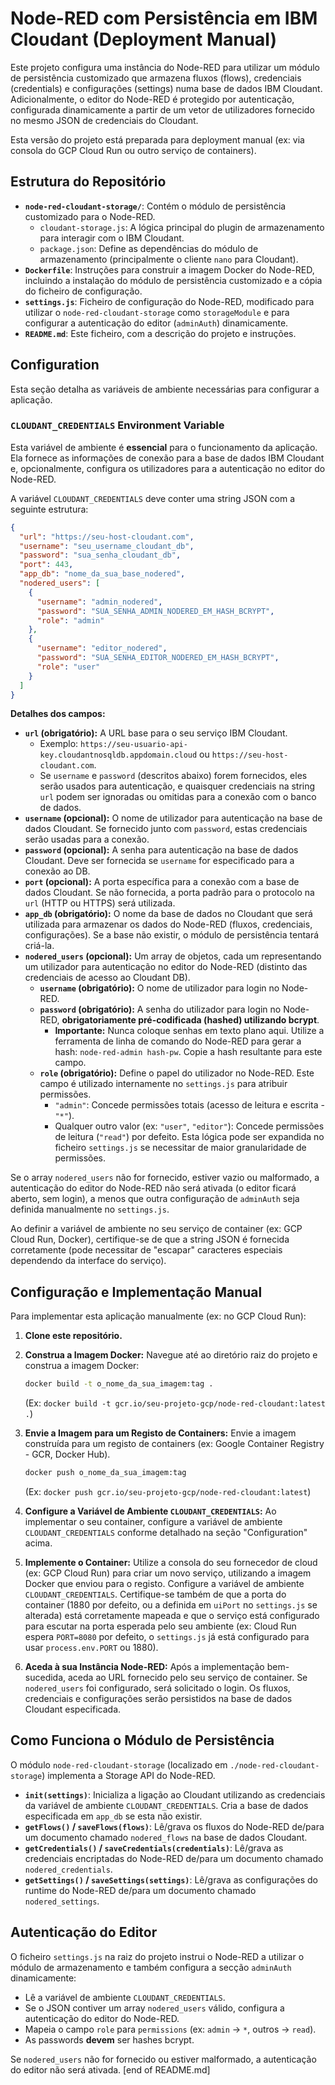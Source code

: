 # Node-RED com Persistência em IBM Cloudant (Deployment Manual)

Este projeto configura uma instância do Node-RED para utilizar um módulo de persistência customizado que armazena fluxos (flows), credenciais (credentials) e configurações (settings) numa base de dados IBM Cloudant. Adicionalmente, o editor do Node-RED é protegido por autenticação, configurada dinamicamente a partir de um vetor de utilizadores fornecido no mesmo JSON de credenciais do Cloudant.

Esta versão do projeto está preparada para deployment manual (ex: via consola do GCP Cloud Run ou outro serviço de containers).

## Estrutura do Repositório

- **`node-red-cloudant-storage/`**: Contém o módulo de persistência customizado para o Node-RED.
  - `cloudant-storage.js`: A lógica principal do plugin de armazenamento para interagir com o IBM Cloudant.
  - `package.json`: Define as dependências do módulo de armazenamento (principalmente o cliente `nano` para Cloudant).
- **`Dockerfile`**: Instruções para construir a imagem Docker do Node-RED, incluindo a instalação do módulo de persistência customizado e a cópia do ficheiro de configuração.
- **`settings.js`**: Ficheiro de configuração do Node-RED, modificado para utilizar o `node-red-cloudant-storage` como `storageModule` e para configurar a autenticação do editor (`adminAuth`) dinamicamente.
- **`README.md`**: Este ficheiro, com a descrição do projeto e instruções.

## Configuration

Esta seção detalha as variáveis de ambiente necessárias para configurar a aplicação.

### `CLOUDANT_CREDENTIALS` Environment Variable

Esta variável de ambiente é **essencial** para o funcionamento da aplicação. Ela fornece as informações de conexão para a base de dados IBM Cloudant e, opcionalmente, configura os utilizadores para a autenticação no editor do Node-RED.

A variável `CLOUDANT_CREDENTIALS` deve conter uma string JSON com a seguinte estrutura:

```json
{
  "url": "https://seu-host-cloudant.com",
  "username": "seu_username_cloudant_db",
  "password": "sua_senha_cloudant_db",
  "port": 443,
  "app_db": "nome_da_sua_base_nodered",
  "nodered_users": [
    {
      "username": "admin_nodered",
      "password": "SUA_SENHA_ADMIN_NODERED_EM_HASH_BCRYPT",
      "role": "admin"
    },
    {
      "username": "editor_nodered",
      "password": "SUA_SENHA_EDITOR_NODERED_EM_HASH_BCRYPT",
      "role": "user"
    }
  ]
}
```

**Detalhes dos campos:**

*   **`url` (obrigatório):** A URL base para o seu serviço IBM Cloudant.
    *   Exemplo: `https://seu-usuario-api-key.cloudantnosqldb.appdomain.cloud` ou `https://seu-host-cloudant.com`.
    *   Se `username` e `password` (descritos abaixo) forem fornecidos, eles serão usados para autenticação, e quaisquer credenciais na string `url` podem ser ignoradas ou omitidas para a conexão com o banco de dados.
*   **`username` (opcional):** O nome de utilizador para autenticação na base de dados Cloudant. Se fornecido junto com `password`, estas credenciais serão usadas para a conexão.
*   **`password` (opcional):** A senha para autenticação na base de dados Cloudant. Deve ser fornecida se `username` for especificado para a conexão ao DB.
*   **`port` (opcional):** A porta específica para a conexão com a base de dados Cloudant. Se não fornecida, a porta padrão para o protocolo na `url` (HTTP ou HTTPS) será utilizada.
*   **`app_db` (obrigatório):** O nome da base de dados no Cloudant que será utilizada para armazenar os dados do Node-RED (fluxos, credenciais, configurações). Se a base não existir, o módulo de persistência tentará criá-la.
*   **`nodered_users` (opcional):** Um array de objetos, cada um representando um utilizador para autenticação no editor do Node-RED (distinto das credenciais de acesso ao Cloudant DB).
    *   **`username` (obrigatório):** O nome de utilizador para login no Node-RED.
    *   **`password` (obrigatório):** A senha do utilizador para login no Node-RED, **obrigatoriamente pré-codificada (hashed) utilizando bcrypt**.
        *   **Importante:** Nunca coloque senhas em texto plano aqui. Utilize a ferramenta de linha de comando do Node-RED para gerar a hash: `node-red-admin hash-pw`. Copie a hash resultante para este campo.
    *   **`role` (obrigatório):** Define o papel do utilizador no Node-RED. Este campo é utilizado internamente no `settings.js` para atribuir permissões.
        *   `"admin"`: Concede permissões totais (acesso de leitura e escrita - `"*"`).
        *   Qualquer outro valor (ex: `"user"`, `"editor"`): Concede permissões de leitura (`"read"`) por defeito. Esta lógica pode ser expandida no ficheiro `settings.js` se necessitar de maior granularidade de permissões.

Se o array `nodered_users` não for fornecido, estiver vazio ou malformado, a autenticação do editor do Node-RED não será ativada (o editor ficará aberto, sem login), a menos que outra configuração de `adminAuth` seja definida manualmente no `settings.js`.

Ao definir a variável de ambiente no seu serviço de container (ex: GCP Cloud Run, Docker), certifique-se de que a string JSON é fornecida corretamente (pode necessitar de "escapar" caracteres especiais dependendo da interface do serviço).

## Configuração e Implementação Manual

Para implementar esta aplicação manualmente (ex: no GCP Cloud Run):

1.  **Clone este repositório.**

2.  **Construa a Imagem Docker:**
    Navegue até ao diretório raiz do projeto e construa a imagem Docker:
    ```bash
    docker build -t o_nome_da_sua_imagem:tag .
    ```
    (Ex: `docker build -t gcr.io/seu-projeto-gcp/node-red-cloudant:latest .`)

3.  **Envie a Imagem para um Registo de Containers:**
    Envie a imagem construída para um registo de containers (ex: Google Container Registry - GCR, Docker Hub).
    ```bash
    docker push o_nome_da_sua_imagem:tag
    ```
    (Ex: `docker push gcr.io/seu-projeto-gcp/node-red-cloudant:latest`)

4.  **Configure a Variável de Ambiente `CLOUDANT_CREDENTIALS`:**
    Ao implementar o seu container, configure a variável de ambiente `CLOUDANT_CREDENTIALS` conforme detalhado na seção "Configuration" acima.

5.  **Implemente o Container:**
    Utilize a consola do seu fornecedor de cloud (ex: GCP Cloud Run) para criar um novo serviço, utilizando a imagem Docker que enviou para o registo. Configure a variável de ambiente `CLOUDANT_CREDENTIALS`. Certifique-se também de que a porta do container (1880 por defeito, ou a definida em `uiPort` no `settings.js` se alterada) está corretamente mapeada e que o serviço está configurado para escutar na porta esperada pelo seu ambiente (ex: Cloud Run espera `PORT=8080` por defeito, o `settings.js` já está configurado para usar `process.env.PORT` ou 1880).

6.  **Aceda à sua Instância Node-RED:**
    Após a implementação bem-sucedida, aceda ao URL fornecido pelo seu serviço de container. Se `nodered_users` foi configurado, será solicitado o login. Os fluxos, credenciais e configurações serão persistidos na base de dados Cloudant especificada.

## Como Funciona o Módulo de Persistência

O módulo `node-red-cloudant-storage` (localizado em `./node-red-cloudant-storage`) implementa a Storage API do Node-RED.

-   **`init(settings)`**: Inicializa a ligação ao Cloudant utilizando as credenciais da variável de ambiente `CLOUDANT_CREDENTIALS`. Cria a base de dados especificada em `app_db` se esta não existir.
-   **`getFlows()` / `saveFlows(flows)`**: Lê/grava os fluxos do Node-RED de/para um documento chamado `nodered_flows` na base de dados Cloudant.
-   **`getCredentials()` / `saveCredentials(credentials)`**: Lê/grava as credenciais encriptadas do Node-RED de/para um documento chamado `nodered_credentials`.
-   **`getSettings()` / `saveSettings(settings)`**: Lê/grava as configurações do runtime do Node-RED de/para um documento chamado `nodered_settings`.

## Autenticação do Editor

O ficheiro `settings.js` na raiz do projeto instrui o Node-RED a utilizar o módulo de armazenamento e também configura a secção `adminAuth` dinamicamente:

-   Lê a variável de ambiente `CLOUDANT_CREDENTIALS`.
-   Se o JSON contiver um array `nodered_users` válido, configura a autenticação do editor do Node-RED.
-   Mapeia o campo `role` para `permissions` (ex: `admin` -> `*`, outros -> `read`).
-   As passwords **devem** ser hashes bcrypt.

Se `nodered_users` não for fornecido ou estiver malformado, a autenticação do editor não será ativada.
[end of README.md]
